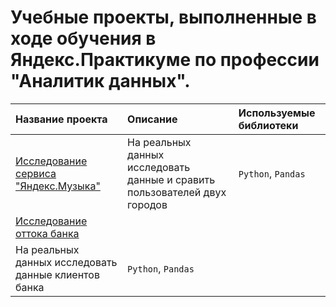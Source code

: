 # Учебные проекты, выполненные в ходе обучения в Яндекс.Практикуме по профессии "Аналитик данных".

| Название проекта | Описание | Используемые библиотеки | 
| :---------------------- | :---------------------- | :---------------------- |
| [Исследование сервиса "Яндекс.Музыка"](https://github.com/Konstantin-Vasilev/ya.practicum.projects/blob/main/ya_music.ipynb) | На реальных данных исследовать данные и сравить пользователей двух городов | `Python`, `Pandas` |
| [Исследование оттока банка](https://nbviewer.org/github/Konstantin-Vasilev/ya.practicum.projects/blob/main/banks.ipynb)
| На реальных данных исследовать данные клиентов банка | `Python`, `Pandas` |
